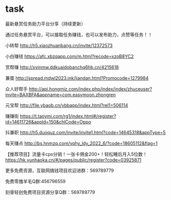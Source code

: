 # task
最新悬赏任务助力平台分享（持续更新）

通过任务悬赏平台，可以接取任务赚钱，也可以发布助力，点赞等任务！！

小转帮  http://h5.xiaozhuanbang.cn/invite/12372573

小白赚钱  https://afc.xbzqapp.com/m.html?recode=xzoB8YC2

赏帮赚  http://xyinmw.ddkuaidobanchq6hb.cn/4215618

兼蛋 http://spread.mdwl2023.ink/jiandan.html?Promocode=1279984

众人好帮手 http://api.hongmiz.com/index.php/index/index/zhuceuser?invite=BAXBFA&appname=com.easymoon.zhongren

元宝帮 http://file.ybaob.cn/ybbapp/index.html?rel1=506114

赚赚街 https://t.taoymi.com/rg1/index.html#/register?id=14611726&appId=150&chlCode=Oppo

抖兼职 http://h5.duoquz.com/invite/invite1.html?code=14645318&appType=5

每天赚点 http://bs.hnmzq.com/yqhy_ldy_2022_6/?code=18605112&flag=1



【推荐项目】流量卡cps分销！一张卡佣金200+！轻松睡后月入5位数！
https://hk.yunhaoka.cn/#/pages/public/register?code=03925871

更多免费资源，互联网搞钱项目欢迎进群：569789779

免费零撸羊毛Q群:456796559

刻骨轻创免费项目资源分享Q群：569789779



